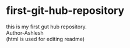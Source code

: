 # first-git-hub-repository
this is my first gut hub repository.
<br>
Author-Ashlesh
<br>
(html is used for  editing readme)
